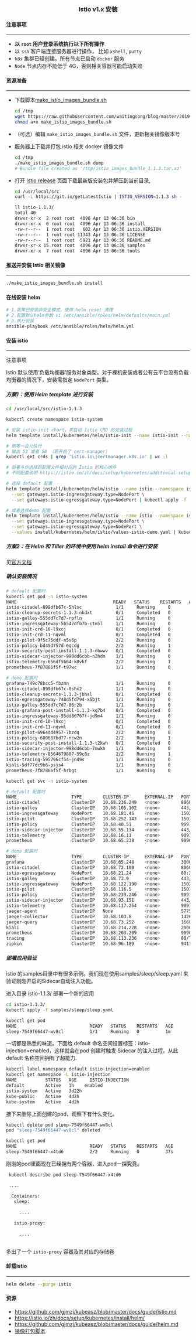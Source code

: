 ### <center> Istio v1.x 安装 </center>


#### 注意事项
---- 
- **以 `root` 用户登录系统执行以下所有操作**
- 以 `ssh` 客户端连接服务器进行操作， 比如 `xshell`, `putty`
- `k8s` 集群已经创建，所有节点已启动 `docker` 服务
- `Node` 节点内存不能低于 4G，否则相关容器可能启动失败  


#### 资源准备
---- 
- 下载脚本[make_istio_images_bundle.sh](./assets/make_istio_images_bundle.sh)
  ```bash
  cd /tmp 
  wget https://raw.githubusercontent.com/waitingsong/blog/master/201904/assets/make_istio_images_bundle.sh
  chmod a+x make_istio_images_bundle.sh
  ```
- （可选）编辑 `make_istio_images_bundle.sh` 文件，更新相关镜像版本号
- 服务器上下载并打包 istio 相关 docker 镜像文件
  ```bash
  cd /tmp 
  ./make_istio_images_bundle.sh dump
  # Bundle file created as '/tmp/istio_images_bundle_1.1.3.tar.xz'
  ```

- 打开 [Istio release](https://github.com/istio/istio/releases) 页面下载最新版安装包并解压到当前目录,
  ```bash
  cd /usr/local/src
  curl -L https://git.io/getLatestIstio | ISTIO_VERSION=1.1.3 sh -

  ll istio-1.1.3/
  total 40
  drwxr-xr-x  2 root root  4096 Apr 13 06:36 bin
  drwxr-xr-x  6 root root  4096 Apr 13 06:36 install
  -rw-r--r--  1 root root   602 Apr 13 06:36 istio.VERSION
  -rw-r--r--  1 root root 11343 Apr 13 06:36 LICENSE
  -rw-r--r--  1 root root  5921 Apr 13 06:36 README.md
  drwxr-xr-x 15 root root  4096 Apr 13 06:36 samples
  drwxr-xr-x  7 root root  4096 Apr 13 06:36 tools
  ```

#### 推送并安装 Istio 相关镜像
---- 
```bash
./make_istio_images_bundle.sh install
```

#### 在线安装 helm
```bash
# 1.如果已安装非安全模式，使用 helm reset 清理
# 2.配置默认helm参数 vi /etc/ansible/roles/helm/defaults/main.yml
# 3.执行安装
ansible-playbook /etc/ansible/roles/helm/helm.yml
```

#### 安装 istio
---- 
注意事项

Istio 默认使用‘负载均衡器’服务对象类型。对于裸机安装或者公有云平台没有负载均衡器的情况下，安装需指定 `NodePort` 类型。

##### 方案1：使用 Helm template 进行安装

```bash
cd /usr/local/src/istio-1.1.3

kubectl create namespace istio-system

# 安装 istio-init chart，来启动 Istio CRD 的安装过程
helm template install/kubernetes/helm/istio-init --name istio-init --namespace istio-system --set gateways.istio-ingressgateway.type=NodePort --set gateways.istio-egressgateway.type=NodePort | kubectl apply -f -

# 稍等一会儿执行
# 输出 53 或者 58 （若开启了 cert-manager）
kubectl get crds | grep 'istio.io\|certmanager.k8s.io' | wc -l

# 部署与你选择的配置文件相对应的 Istio 的核心组件
# 不同配置说明 https://istio.io/zh/docs/setup/kubernetes/additional-setup/config-profiles/

# 选择 default 配置
helm template install/kubernetes/helm/istio --name istio --namespace istio-system \
  --set gateways.istio-ingressgateway.type=NodePort \
  --set gateways.istio-egressgateway.type=NodePort | kubectl apply -f -

# 或者选择demo 配置
helm template install/kubernetes/helm/istio --name istio --namespace istio-system \
  --set gateways.istio-ingressgateway.type=NodePort \
  --set gateways.istio-egressgateway.type=NodePort \
  --values install/kubernetes/helm/istio/values-istio-demo.yaml | kubectl apply -f -
```

##### 方案2：在 Helm 和 Tiller 的环境中使用 helm install 命令进行安装

见[官方文档](https://istio.io/zh/docs/setup/kubernetes/install/helm/#%E6%96%B9%E6%A1%88-2-%E5%9C%A8-helm-%E5%92%8C-tiller-%E7%9A%84%E7%8E%AF%E5%A2%83%E4%B8%AD%E4%BD%BF%E7%94%A8-helm-install-%E5%91%BD%E4%BB%A4%E8%BF%9B%E8%A1%8C%E5%AE%89%E8%A3%85)


##### 确认安装情况
```bash
# default 配置时
kubectl get pod -n istio-system
NAME                                     READY   STATUS    RESTARTS   AGE
istio-citadel-899dfb67c-5hlsc             1/1     Running     0          49s
istio-cleanup-secrets-1.1.3-nkdxt         0/1     Completed   0          50s
istio-galley-555dd7c7d7-rpfln             1/1     Running     0          49s
istio-ingressgateway-5b547dfb7b-ctm5l     1/1     Running     0          49s
istio-init-crd-10-l9xcj                   0/1     Completed   0          66s
istio-init-crd-11-nqvml                   0/1     Completed   0          66s
istio-pilot-9f5c75ddf-n5s6p               2/2     Running     0          49s
istio-policy-bd45d757d-6qcdg              2/2     Running     1          49s
istio-security-post-install-1.1.3-nbwwv   0/1     Completed   0          50s
istio-sidecar-injector-998dd6cbb-n2hdm    1/1     Running     0          49s
istio-telemetry-656df5b64-k8vkf           2/2     Running     1          49s
prometheus-7f87866f5f-t97wc               1/1     Running     0          49s

# demo 配置时
grafana-749c78bcc5-fbzmn                  1/1     Running     0          101s
istio-citadel-899dfb67c-8shx2             1/1     Running     0          100s
istio-cleanup-secrets-1.1.3-jbhsl         0/1     Completed   0          102s
istio-egressgateway-748d5fd794-x5bjt      1/1     Running     0          101s
istio-galley-555dd7c7d7-86r2b             1/1     Running     0          101s
istio-grafana-post-install-1.1.3-kq7b4    0/1     Completed   0          103s
istio-ingressgateway-55dd86767f-jd9m4     1/1     Running     0          101s
istio-init-crd-10-l9xcj                   0/1     Completed   0          16m
istio-init-crd-11-nqvml                   0/1     Completed   0          16m
istio-pilot-6964dd4957-7bzdq              2/2     Running     0          101s
istio-policy-689687bd77-ncw2n             2/2     Running     1          101s
istio-security-post-install-1.1.3-t2kwh   0/1     Completed   0          102s
istio-sidecar-injector-998dd6cbb-7mwkh    1/1     Running     0          100s
istio-telemetry-8564679887-59c8z          2/2     Running     1          101s
istio-tracing-595796cf54-jn49s            1/1     Running     0          100s
kiali-5df77dc9b6-psjs4                    1/1     Running     0          101s
prometheus-7f87866f5f-hrbgt               1/1     Running     0          100s

```

```bash
kubectl get svc -n istio-system

# default 配置时
NAME                     TYPE        CLUSTER-IP      EXTERNAL-IP   PORT(S)                        AGE
istio-citadel            ClusterIP   10.68.236.249   <none>        8060/TCP,15014/TCP             75s
istio-galley             ClusterIP   10.68.105.102   <none>        443/TCP,15014/TCP,9901/TCP     75s
istio-ingressgateway     NodePort    10.68.181.46    <none>        15020:32761/TCP,80:31380/TCP,443:31390/TCP,31400:31400/TCP,15029:33185/TCP,15030:20745/TCP,15031:36208/TCP,15032:34095/TCP,15443:36244/TCP   75s
istio-pilot              ClusterIP   10.68.252.143   <none>        15010/TCP,15011/TCP,8080/TCP,15014/TCP   75s
istio-policy             ClusterIP   10.68.40.51     <none>        9091/TCP,15004/TCP,15014/TCP   75s
istio-sidecar-injector   ClusterIP   10.68.55.134    <none>        443/TCP                        74s
istio-telemetry          ClusterIP   10.68.16.11     <none>        9091/TCP,15004/TCP,15014/TCP,42422/TCP       75s
prometheus               ClusterIP   10.68.65.238    <none>        9090/TCP                       75s

# demo 配置时
NAME                     TYPE        CLUSTER-IP      EXTERNAL-IP   PORT(S)                        AGE
grafana                  ClusterIP   10.68.65.248    <none>        3000/TCP                       2m27s
istio-citadel            ClusterIP   10.68.72.100    <none>        8060/TCP,15014/TCP             2m26s
istio-egressgateway      NodePort    10.68.21.24     <none>        80:26775/TCP,443:28249/TCP,15443:38494/TCP  2m27s
istio-galley             ClusterIP   10.68.73.9      <none>        443/TCP,15014/TCP,9901/TCP     2m27s
istio-ingressgateway     NodePort    10.68.122.190   <none>        15020:39248/TCP,80:31380/TCP,443:31390/TCP,31400:31400/TCP,15029:33522/TCP,15030:26010/TCP,15031:27064/TCP,15032:32158/TCP,15443:30848/TCP   2m27s
istio-pilot              ClusterIP   10.68.116.5     <none>        15010/TCP,15011/TCP,8080/TCP,15014/TCP  2m26s
istio-policy             ClusterIP   10.68.239.246   <none>        9091/TCP,15004/TCP,15014/TCP   2m27s
istio-sidecar-injector   ClusterIP   10.68.93.151    <none>        443/TCP                        2m26s
istio-telemetry          ClusterIP   10.68.117.254   <none>        9091/TCP,15004/TCP,15014/TCP,42422/TCP  2m26s
jaeger-agent             ClusterIP   None            <none>        5775/UDP,6831/UDP,6832/UDP     2m25s
jaeger-collector         ClusterIP   10.68.103.8     <none>        14267/TCP,14268/TCP            2m26s
jaeger-query             ClusterIP   10.68.73.252    <none>        16686/TCP                      2m26s
kiali                    ClusterIP   10.68.214.228   <none>        20001/TCP                      2m27s
prometheus               ClusterIP   10.68.203.209   <none>        9090/TCP                       2m26s
tracing                  ClusterIP   10.68.113.236   <none>        80/TCP                         2m25s
zipkin                   ClusterIP   10.68.96.189    <none>        9411/TCP                       2m25s
```


##### 部署应用验证

istio 的samples目录中有很多示例。我们现在使用samples/sleep/sleep.yaml 来验证刚刚开启的Sidecar自动注入功能。

进入目录 istio-1.1.3/ 部署一个新的应用

```bash
cd istio-1.1.3/
kubectl apply -f samples/sleep/sleep.yaml

kubectl get pod 
NAME                            READY   STATUS    RESTARTS   AGE
sleep-7549f66447-wv8cl          1/1     Running   0          1m
```

一切都是熟悉的味道。下面给 default 命名空间设置标签：istio-injection=enabled，这样就会在pod 创建时触发 Sidecar 的注入过程。从此default 名称空间拥有了超能力.

```bash
kubectl label namespace default istio-injection=enabled
kubectl get namespace -L istio-injection
NAME           STATUS   AGE     ISTIO-INJECTION
default        Active   1h    enabled
istio-system   Active   3d22h   
kube-public    Active   4d2h    
kube-system    Active   4d2h
```
接下来删除上面创建的pod，观察下有什么变化。

```bash
kubectl delete pod sleep-7549f66447-wv8cl
pod "sleep-7549f66447-wv8cl" deleted

kubectl get pod 
NAME                            READY   STATUS    RESTARTS   AGE
sleep-7549f66447-x4td6          2/2     Running   0          37s
```

刚刚的pod里面现在已经拥有两个容器，进入pod一探究竟。
```bash
 kubectl describe pod sleep-7549f66447-x4td6

 ....

  Containers:
   sleep:
   
     .... 
   
   istio-proxy:
 
     ....
    
```
多出了一个 `istio-proxy` 容器及其对应的存储卷


#### 卸载istio 

---

```bash
helm delete --purge istio

```

#### 资源
- https://github.com/gjmzj/kubeasz/blob/master/docs/guide/istio.md
- https://istio.io/zh/docs/setup/kubernetes/install/helm/ 
- https://github.com/gjmzj/kubeasz/blob/master/docs/guide/helm.md
- [镜像打包脚本](https://github.com/waitingsong/blog/tree/master/201904/assets)

